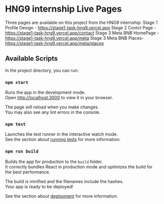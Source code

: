 # HNG9 internship Live Pages
Three pages are available on this project from the HNG9 internship:
Stage 1 Profile Design - https://stage1-task-hng9.vercel.app
Stage 2 Contct Page - https://stage1-task-hng9.vercel.app/contact
Stage 3 Meta BNB HomePage - https://stage1-task-hng9.vercel.app/meta
Stage 3 Meta BNB Places- https://stage1-task-hng9.vercel.app/meta/places

## Available Scripts

In the project directory, you can run:

### `npm start`

Runs the app in the development mode.\
Open [http://localhost:3000](http://localhost:3000) to view it in your browser.

The page will reload when you make changes.\
You may also see any lint errors in the console.

### `npm test`

Launches the test runner in the interactive watch mode.\
See the section about [running tests](https://facebook.github.io/create-react-app/docs/running-tests) for more information.

### `npm run build`

Builds the app for production to the `build` folder.\
It correctly bundles React in production mode and optimizes the build for the best performance.

The build is minified and the filenames include the hashes.\
Your app is ready to be deployed!

See the section about [deployment](https://facebook.github.io/create-react-app/docs/deployment) for more information.
